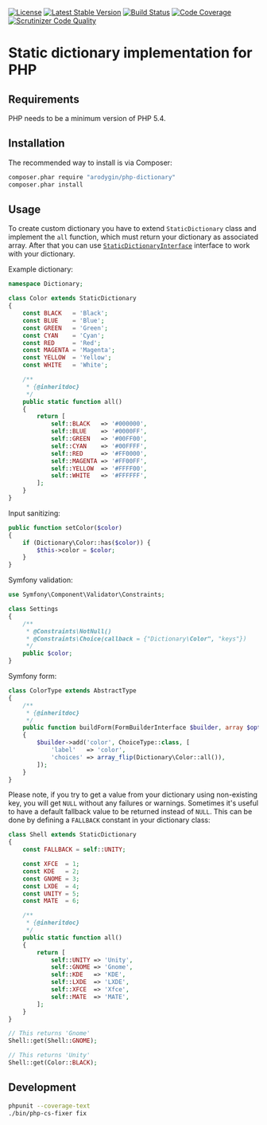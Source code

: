 [![License](https://poser.pugx.org/arodygin/php-dictionary/license)](https://packagist.org/packages/arodygin/php-dictionary)
[![Latest Stable Version](https://poser.pugx.org/arodygin/php-dictionary/v/stable)](https://packagist.org/packages/arodygin/php-dictionary)
[![Build Status](https://travis-ci.org/arodygin/php-dictionary.svg?branch=master)](https://travis-ci.org/arodygin/php-dictionary)
[![Code Coverage](https://scrutinizer-ci.com/g/arodygin/php-dictionary/badges/coverage.png?b=master)](https://scrutinizer-ci.com/g/arodygin/php-dictionary/?branch=master)
[![Scrutinizer Code Quality](https://scrutinizer-ci.com/g/arodygin/php-dictionary/badges/quality-score.png?b=master)](https://scrutinizer-ci.com/g/arodygin/php-dictionary/?branch=master)

# Static dictionary implementation for PHP

## Requirements

PHP needs to be a minimum version of PHP 5.4.

## Installation

The recommended way to install is via Composer:

```bash
composer.phar require "arodygin/php-dictionary"
composer.phar install
```

## Usage

To create custom dictionary you have to extend `StaticDictionary` class and implement the `all` function, which must return your dictionary as associated array.
After that you can use [`StaticDictionaryInterface`](https://github.com/arodygin/php-dictionary/blob/master/src/StaticDictionaryInterface.php) interface to work with your dictionary.

Example dictionary:

```php
namespace Dictionary;

class Color extends StaticDictionary
{
    const BLACK   = 'Black';
    const BLUE    = 'Blue';
    const GREEN   = 'Green';
    const CYAN    = 'Cyan';
    const RED     = 'Red';
    const MAGENTA = 'Magenta';
    const YELLOW  = 'Yellow';
    const WHITE   = 'White';

    /**
     * {@inheritdoc}
     */
    public static function all()
    {
        return [
            self::BLACK   => '#000000',
            self::BLUE    => '#0000FF',
            self::GREEN   => '#00FF00',
            self::CYAN    => '#00FFFF',
            self::RED     => '#FF0000',
            self::MAGENTA => '#FF00FF',
            self::YELLOW  => '#FFFF00',
            self::WHITE   => '#FFFFFF',
        ];
    }
}
```

Input sanitizing:

```php
public function setColor($color)
{
    if (Dictionary\Color::has($color)) {
        $this->color = $color;
    }
}
```

Symfony validation:

```php
use Symfony\Component\Validator\Constraints;

class Settings
{
    /**
     * @Constraints\NotNull()
     * @Constraints\Choice(callback = {"Dictionary\Color", "keys"})
     */
    public $color;
}
```

Symfony form:

```php
class ColorType extends AbstractType
{
    /**
     * {@inheritdoc}
     */
    public function buildForm(FormBuilderInterface $builder, array $options)
    {
        $builder->add('color', ChoiceType::class, [
            'label'   => 'color',
            'choices' => array_flip(Dictionary\Color::all()),
        ]);
    }
}
```

Please note, if you try to get a value from your dictionary using non-existing key, you will get `NULL` without any failures or warnings.
Sometimes it's useful to have a default fallback value to be returned instead of `NULL`.
This can be done by defining a `FALLBACK` constant in your dictionary class:

```php
class Shell extends StaticDictionary
{
    const FALLBACK = self::UNITY;

    const XFCE  = 1;
    const KDE   = 2;
    const GNOME = 3;
    const LXDE  = 4;
    const UNITY = 5;
    const MATE  = 6;

    /**
     * {@inheritdoc}
     */
    public static function all()
    {
        return [
            self::UNITY => 'Unity',
            self::GNOME => 'Gnome',
            self::KDE   => 'KDE',
            self::LXDE  => 'LXDE',
            self::XFCE  => 'Xfce',
            self::MATE  => 'MATE',
        ];
    }
}

// This returns 'Gnome'
Shell::get(Shell::GNOME);

// This returns 'Unity'
Shell::get(Color::BLACK);
```

## Development

```bash
phpunit --coverage-text
./bin/php-cs-fixer fix
```
